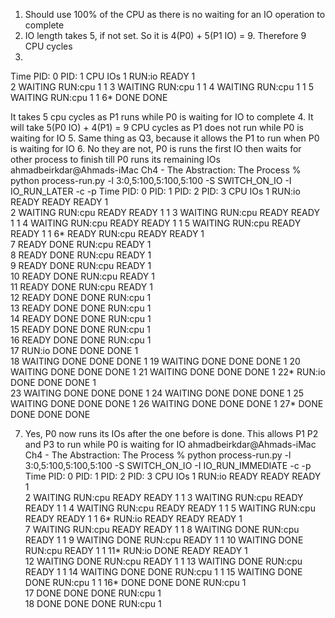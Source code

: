 1. Should use 100% of the CPU as there is no waiting for an IO operation to complete
2. IO length takes 5, if not set. So it is 4(P0) + 5(P1 IO) = 9. Therefore 9 CPU cycles
3. 
Time     PID: 0     PID: 1        CPU        IOs 
  1      RUN:io      READY          1            
  2     WAITING    RUN:cpu          1          1 
  3     WAITING    RUN:cpu          1          1 
  4     WAITING    RUN:cpu          1          1 
  5     WAITING    RUN:cpu          1          1 
  6*       DONE       DONE       

It takes 5 cpu cycles as P1 runs while P0 is waiting for IO to complete
4. It will take 5(P0 IO) + 4(P1) = 9 CPU cycles as P1 does not run while P0 is waiting for IO
5. Same thing as Q3, because it allows the P1 to run when P0 is waiting for IO
6. No they are not, P0 is runs the first IO then waits for other process to finish till P0 runs its remaining IOs
                ahmadbeirkdar@Ahmads-iMac Ch4 - The Abstraction: The Process % python process-run.py -l 3:0,5:100,5:100,5:100 -S SWITCH_ON_IO -I IO_RUN_LATER -c -p
                Time     PID: 0     PID: 1     PID: 2     PID: 3        CPU        IOs 
                1      RUN:io      READY      READY      READY          1            
                2     WAITING    RUN:cpu      READY      READY          1          1 
                3     WAITING    RUN:cpu      READY      READY          1          1 
                4     WAITING    RUN:cpu      READY      READY          1          1 
                5     WAITING    RUN:cpu      READY      READY          1          1 
                6*      READY    RUN:cpu      READY      READY          1            
                7       READY       DONE    RUN:cpu      READY          1            
                8       READY       DONE    RUN:cpu      READY          1            
                9       READY       DONE    RUN:cpu      READY          1            
                10       READY       DONE    RUN:cpu      READY          1            
                11       READY       DONE    RUN:cpu      READY          1            
                12       READY       DONE       DONE    RUN:cpu          1            
                13       READY       DONE       DONE    RUN:cpu          1            
                14       READY       DONE       DONE    RUN:cpu          1            
                15       READY       DONE       DONE    RUN:cpu          1            
                16       READY       DONE       DONE    RUN:cpu          1            
                17      RUN:io       DONE       DONE       DONE          1            
                18     WAITING       DONE       DONE       DONE                     1 
                19     WAITING       DONE       DONE       DONE                     1 
                20     WAITING       DONE       DONE       DONE                     1 
                21     WAITING       DONE       DONE       DONE                     1 
                22*     RUN:io       DONE       DONE       DONE          1            
                23     WAITING       DONE       DONE       DONE                     1 
                24     WAITING       DONE       DONE       DONE                     1 
                25     WAITING       DONE       DONE       DONE                     1 
                26     WAITING       DONE       DONE       DONE                     1 
                27*       DONE       DONE       DONE       DONE                       

7. Yes, P0 now runs its IOs after the one before is done. This allows P1 P2 and P3 to run while P0 is waiting for IO
                ahmadbeirkdar@Ahmads-iMac Ch4 - The Abstraction: The Process % python process-run.py -l 3:0,5:100,5:100,5:100 -S SWITCH_ON_IO -I IO_RUN_IMMEDIATE -c -p
                Time     PID: 0     PID: 1     PID: 2     PID: 3        CPU        IOs 
                1      RUN:io      READY      READY      READY          1            
                2     WAITING    RUN:cpu      READY      READY          1          1 
                3     WAITING    RUN:cpu      READY      READY          1          1 
                4     WAITING    RUN:cpu      READY      READY          1          1 
                5     WAITING    RUN:cpu      READY      READY          1          1 
                6*     RUN:io      READY      READY      READY          1            
                7     WAITING    RUN:cpu      READY      READY          1          1 
                8     WAITING       DONE    RUN:cpu      READY          1          1 
                9     WAITING       DONE    RUN:cpu      READY          1          1 
                10     WAITING       DONE    RUN:cpu      READY          1          1 
                11*     RUN:io       DONE      READY      READY          1            
                12     WAITING       DONE    RUN:cpu      READY          1          1 
                13     WAITING       DONE    RUN:cpu      READY          1          1 
                14     WAITING       DONE       DONE    RUN:cpu          1          1 
                15     WAITING       DONE       DONE    RUN:cpu          1          1 
                16*       DONE       DONE       DONE    RUN:cpu          1            
                17        DONE       DONE       DONE    RUN:cpu          1            
                18        DONE       DONE       DONE    RUN:cpu          1       